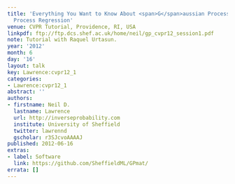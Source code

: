 ```yaml
---
title: 'Everything You Want to Know About <span>G</span>aussian Processes: <span>G</span>aussian
  Process Regression'
venue: CVPR Tutorial, Providence, RI, USA
linkpdf: ftp://ftp.dcs.shef.ac.uk/home/neil/gp_cvpr12_session1.pdf
note: Tutorial with Raquel Urtasun.
year: '2012'
month: 6
day: '16'
layout: talk
key: Lawrence:cvpr12_1
categories:
- Lawrence:cvpr12_1
abstract: ''
authors:
- firstname: Neil D.
  lastname: Lawrence
  url: http://inverseprobability.com
  institute: University of Sheffield
  twitter: lawrennd
  gscholar: r3SJcvoAAAAJ
published: 2012-06-16
extras:
- label: Software
  link: https://github.com/SheffieldML/GPmat/
errata: []
---
```

